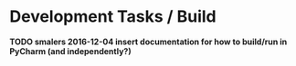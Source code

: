 # Development Tasks / Build

**TODO smalers 2016-12-04 insert documentation for how to build/run in PyCharm (and independently?)**
